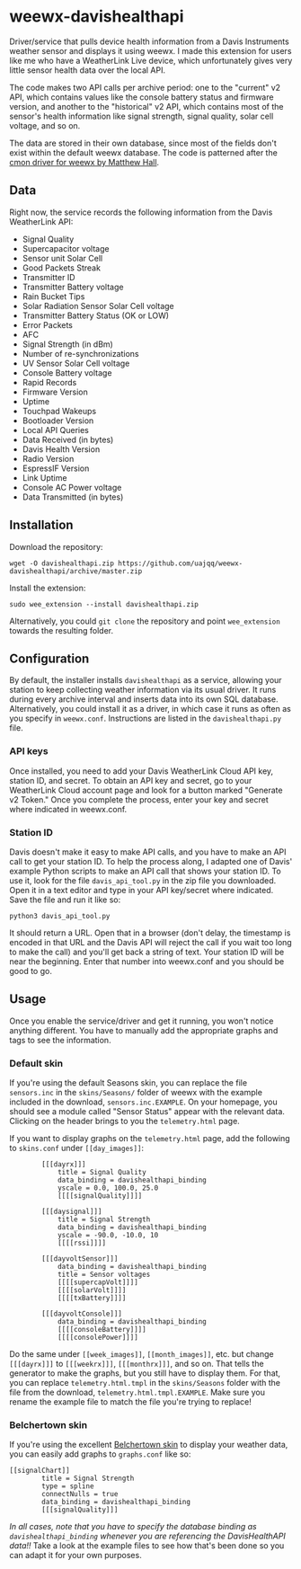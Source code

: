 # weewx-davishealthapi
Driver/service that pulls device health information from a Davis Instruments weather sensor and displays it using weewx. I made this extension for users like me who have a WeatherLink Live device, which unfortunately gives very little sensor health data over the local API. 

The code makes two API calls per archive period: one to the "current" v2 API, which contains values like the console battery status and firmware version, and another to the "historical" v2 API, which contains most of the sensor's health information like signal strength, signal quality, solar cell voltage, and so on.

The data are stored in their own database, since most of the fields don't exist within the default weewx database. The code is patterned after the [cmon driver for weewx by Matthew Hall](https://github.com/uajqq/weewx-weatherlinkliveudp).

## Data
Right now, the service records the following information from the Davis WeatherLink API:

- Signal Quality
- Supercapacitor voltage
- Sensor unit Solar Cell
- Good Packets Streak
- Transmitter ID
- Transmitter Battery voltage
- Rain Bucket Tips
- Solar Radiation Sensor Solar Cell voltage
- Transmitter Battery Status (OK or LOW)
- Error Packets
- AFC
- Signal Strength (in dBm)
- Number of re-synchronizations
- UV Sensor Solar Cell voltage
- Console Battery voltage
- Rapid Records
- Firmware Version
- Uptime
- Touchpad Wakeups
- Bootloader Version
- Local API Queries
- Data Received (in bytes)
- Davis Health Version
- Radio Version
- EspressIF Version
- Link Uptime
- Console AC Power voltage
- Data Transmitted (in bytes)

## Installation
Download the repository:

`wget -O davishealthapi.zip https://github.com/uajqq/weewx-davishealthapi/archive/master.zip`

Install the extension:

`sudo wee_extension --install davishealthapi.zip`

Alternatively, you could `git clone` the repository and point `wee_extension` towards the resulting folder.

## Configuration
By default, the installer installs `davishealthapi` as a service, allowing your station to keep collecting weather information via its usual driver. It runs during every archive interval and inserts data into its own SQL database. Alternatively, you could install it as a driver, in which case it runs as often as you specify in `weewx.conf`. Instructions are listed in the `davishealthapi.py` file.

### API keys
Once installed, you need to add your Davis WeatherLink Cloud API key, station ID, and secret. To obtain an API key and secret, go to your WeatherLink Cloud account page and look for a button marked "Generate v2 Token." Once you complete the process, enter your key and secret where indicated in weewx.conf.

### Station ID
Davis doesn't make it easy to make API calls, and you have to make an API call to get your station ID. To help the process along, I adapted one of Davis' example Python scripts to make an API call that shows your station ID. To use it, look for the file `davis_api_tool.py` in the zip file you downloaded. Open it in a text editor and type in your API key/secret where indicated. Save the file and run it like so:

`python3 davis_api_tool.py`

It should return a URL. Open that in a browser (don't delay, the timestamp is encoded in that URL and the Davis API will reject the call if you wait too long to make the call) and you'll get back a string of text. Your station ID will be near the beginning. Enter that number into weewx.conf and you should be good to go.

## Usage

Once you enable the service/driver and get it running, you won't notice anything different. You have to manually add the appropriate graphs and tags to see the information.

### Default skin
If you're using the default Seasons skin, you can replace the file `sensors.inc` in the `skins/Seasons/` folder of weewx with the example included in the download, `sensors.inc.EXAMPLE`. On your homepage, you should see a module called "Sensor Status" appear with the relevant data. Clicking on the header brings to you the `telemetry.html` page. 

If you want to display graphs on the `telemetry.html` page, add the following to `skins.conf` under `[[day_images]]`:

```
        [[[dayrx]]]
            title = Signal Quality
            data_binding = davishealthapi_binding
            yscale = 0.0, 100.0, 25.0
            [[[[signalQuality]]]]

        [[[daysignal]]]
            title = Signal Strength
            data_binding = davishealthapi_binding
            yscale = -90.0, -10.0, 10
            [[[[rssi]]]]

        [[[dayvoltSensor]]]
            data_binding = davishealthapi_binding
            title = Sensor voltages
            [[[[supercapVolt]]]]
            [[[[solarVolt]]]]
            [[[[txBattery]]]]

        [[[dayvoltConsole]]]
            data_binding = davishealthapi_binding
            [[[[consoleBattery]]]]
            [[[[consolePower]]]]
```

Do the same under `[[week_images]]`, `[[month_images]]`, etc. but change `[[[dayrx]]]` to `[[[weekrx]]]`, `[[[monthrx]]]`, and so on. That tells the generator to make the graphs, but you still have to display them. For that, you can replace `telemetry.html.tmpl` in the `skins/Seasons` folder with the file from the download, `telemetry.html.tmpl.EXAMPLE`. Make sure you rename the example file to match the file you're trying to replace!

### Belchertown skin
If you're using the excellent [Belchertown skin](https://github.com/poblabs/weewx-belchertown) to display your weather data, you can easily add graphs to `graphs.conf` like so:

```
[[signalChart]]
        title = Signal Strength 
        type = spline
        connectNulls = true
        data_binding = davishealthapi_binding  
        [[[signalQuality]]]     
```

*In all cases, note that you have to specify the database binding as `davishealthapi_binding` whenever you are referencing the DavisHealthAPI data!!* Take a look at the example files to see how that's been done so you can adapt it for your own purposes.
